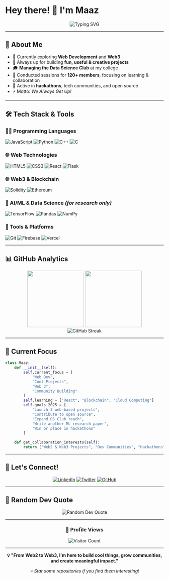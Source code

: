 # Hey there! 👋 I'm Maaz

<div align="center">
  <img src="https://readme-typing-svg.herokuapp.com?font=Fira+Code&pause=1000&color=36BCF7&center=true&vCenter=true&width=435&lines=Web+Developer+%26+Builder;Web3+Explorer;Community+First;Hackathon+Participant" alt="Typing SVG" />
</div>

---

## 🚀 About Me

- 🌱 Currently exploring **Web Development** and **Web3**
- 🧠 Always up for building **fun, useful & creative projects**
- 🎓 **Managing the Data Science Club** at my college
- 👥 Conducted sessions for **120+ members**, focusing on learning & collaboration
- 💬 Active in **hackathons**, tech communities, and open source
- ⚡ Motto: *We Always Get Up!*

---

## 🛠️ Tech Stack & Tools

### 👨‍💻 Programming Languages
![JavaScript](https://img.shields.io/badge/JavaScript-F7DF1E?style=flat&logo=javascript&logoColor=black)
![Python](https://img.shields.io/badge/Python-3776AB?style=flat&logo=python&logoColor=white)
![C++](https://img.shields.io/badge/C++-00599C?style=flat&logo=c%2B%2B&logoColor=white)
![C](https://img.shields.io/badge/C-292929?style=flat&logo=c&logoColor=white)

### 🌐 Web Technologies
![HTML5](https://img.shields.io/badge/HTML5-E34F26?style=flat&logo=html5&logoColor=white)
![CSS3](https://img.shields.io/badge/CSS3-1572B6?style=flat&logo=css3&logoColor=white)
![React](https://img.shields.io/badge/React-20232A?style=flat&logo=react&logoColor=61DAFB)
![Flask](https://img.shields.io/badge/Flask-000000?style=flat&logo=flask&logoColor=white)

### 🌐 Web3 & Blockchain
![Solidity](https://img.shields.io/badge/Solidity-363636?style=flat&logo=solidity&logoColor=white)
![Ethereum](https://img.shields.io/badge/Ethereum-3C3C3D?style=flat&logo=ethereum&logoColor=white)

### 🧠 AI/ML & Data Science *(for research only)*
![TensorFlow](https://img.shields.io/badge/TensorFlow-FF6F00?style=flat&logo=tensorflow&logoColor=white)
![Pandas](https://img.shields.io/badge/Pandas-150458?style=flat&logo=pandas&logoColor=white)
![NumPy](https://img.shields.io/badge/NumPy-013243?style=flat&logo=numpy&logoColor=white)

### 🧰 Tools & Platforms
![Git](https://img.shields.io/badge/Git-F05032?style=flat&logo=git&logoColor=white)
![Firebase](https://img.shields.io/badge/Firebase-FFCA28?style=flat&logo=firebase&logoColor=black)
![Vercel](https://img.shields.io/badge/Vercel-000000?style=flat&logo=vercel&logoColor=white)

---

## 📊 GitHub Analytics

<div align="center">
  <img height="180em" src="https://github-readme-stats.vercel.app/api?username=somewherelostt&show_icons=true&theme=tokyonight&include_all_commits=true&count_private=true"/>
  <img height="180em" src="https://github-readme-stats.vercel.app/api/top-langs/?username=somewherelostt&layout=compact&langs_count=8&theme=tokyonight"/>
</div>

<div align="center">
  <img src="https://github-readme-streak-stats.herokuapp.com/?user=somewherelostt&theme=tokyonight" alt="GitHub Streak" />
</div>

---

## 🌟 Current Focus

```python
class Maaz:
    def __init__(self):
        self.current_focus = [
            "Web Dev",
            "Cool Projects", 
            "Web 3",
            "Community Building"
        ]
        self.learning = ["React", "Blockchain", "Cloud Computing"]
        self.goals_2025 = [
            "Launch 3 web-based projects",
            "Contribute to open source",
            "Expand DS Club reach",
            "Write another ML research paper",
            "Win or place in hackathons"
        ]
    
    def get_collaboration_interests(self):
        return ["Web2 & Web3 Projects", "Dev Communities", "Hackathons", "Open Source", "ML Research"]
```

---

## 🤝 Let's Connect!

<div align="center">

[![LinkedIn](https://img.shields.io/badge/LinkedIn-0077B5?style=for-the-badge&logo=linkedin&logoColor=white)](https://www.linkedin.com/in/maaz--/)
[![Twitter](https://img.shields.io/badge/Twitter-1DA1F2?style=for-the-badge&logo=twitter&logoColor=white)](https://x.com/Maazstwt)
[![GitHub](https://img.shields.io/badge/GitHub-100000?style=for-the-badge&logo=github&logoColor=white)](https://github.com/somewherelostt)

</div>

---

## 💭 Random Dev Quote

<div align="center">
  <img src="https://quotes-github-readme.vercel.app/api?type=horizontal&theme=tokyonight" alt="Random Dev Quote"/>
</div>

---

<div align="center">

### 👀 Profile Views
<img src="https://profile-counter.glitch.me/somewherelostt/count.svg" alt="Visitor Count" />

---

**💡 "From Web2 to Web3, I'm here to build cool things, grow communities, and create meaningful impact."**

*⭐ Star some repositories if you find them interesting!*

</div>
